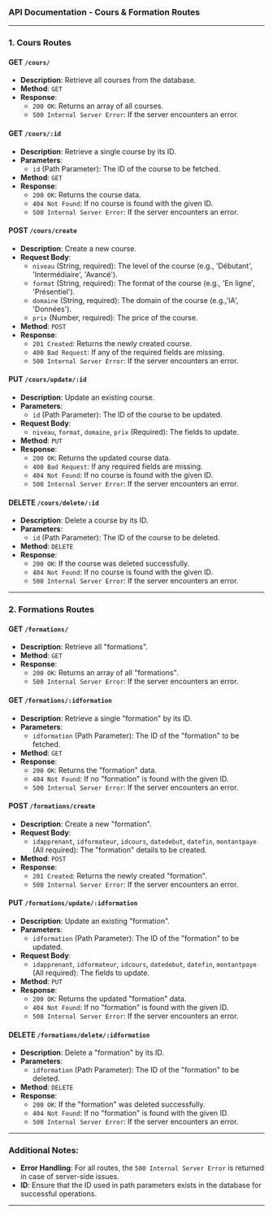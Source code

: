 

### **API Documentation - Cours & Formation Routes**

---

### **1. Cours Routes**

#### **GET `/cours/`**
- **Description**: Retrieve all courses from the database.
- **Method**: `GET`
- **Response**:
  - `200 OK`: Returns an array of all courses.
  - `500 Internal Server Error`: If the server encounters an error.
  
#### **GET `/cours/:id`**
- **Description**: Retrieve a single course by its ID.
- **Parameters**: 
  - `id` (Path Parameter): The ID of the course to be fetched.
- **Method**: `GET`
- **Response**:
  - `200 OK`: Returns the course data.
  - `404 Not Found`: If no course is found with the given ID.
  - `500 Internal Server Error`: If the server encounters an error.

#### **POST `/cours/create`**
- **Description**: Create a new course.
- **Request Body**:
  - `niveau` (String, required): The level of the course (e.g., 'Débutant', 'Intermédiaire', 'Avancé').
  - `format` (String, required): The format of the course (e.g., 'En ligne', 'Présentiel').
  - `domaine` (String, required): The domain of the course (e.g.,'IA', 'Données').
  - `prix` (Number, required): The price of the course.
- **Method**: `POST`
- **Response**:
  - `201 Created`: Returns the newly created course.
  - `400 Bad Request`: If any of the required fields are missing.
  - `500 Internal Server Error`: If the server encounters an error.

#### **PUT `/cours/update/:id`**
- **Description**: Update an existing course.
- **Parameters**: 
  - `id` (Path Parameter): The ID of the course to be updated.
- **Request Body**:
  - `niveau`, `format`, `domaine`, `prix` (Required): The fields to update.
- **Method**: `PUT`
- **Response**:
  - `200 OK`: Returns the updated course data.
  - `400 Bad Request`: If any required fields are missing.
  - `404 Not Found`: If no course is found with the given ID.
  - `500 Internal Server Error`: If the server encounters an error.

#### **DELETE `/cours/delete/:id`**
- **Description**: Delete a course by its ID.
- **Parameters**: 
  - `id` (Path Parameter): The ID of the course to be deleted.
- **Method**: `DELETE`
- **Response**:
  - `200 OK`: If the course was deleted successfully.
  - `404 Not Found`: If no course is found with the given ID.
  - `500 Internal Server Error`: If the server encounters an error.

---

### **2. Formations Routes**

#### **GET `/formations/`**
- **Description**: Retrieve all "formations".
- **Method**: `GET`
- **Response**:
  - `200 OK`: Returns an array of all "formations".
  - `500 Internal Server Error`: If the server encounters an error.

#### **GET `/formations/:idformation`**
- **Description**: Retrieve a single "formation" by its ID.
- **Parameters**:
  - `idformation` (Path Parameter): The ID of the "formation" to be fetched.
- **Method**: `GET`
- **Response**:
  - `200 OK`: Returns the "formation" data.
  - `404 Not Found`: If no "formation" is found with the given ID.
  - `500 Internal Server Error`: If the server encounters an error.

#### **POST `/formations/create`**
- **Description**: Create a new "formation".
- **Request Body**:
  - `idapprenant`, `idformateur`, `idcours`, `datedebut`, `datefin`, `montantpaye` (All required): The "formation" details to be created.
- **Method**: `POST`
- **Response**:
  - `201 Created`: Returns the newly created "formation".
  - `500 Internal Server Error`: If the server encounters an error.

#### **PUT `/formations/update/:idformation`**
- **Description**: Update an existing "formation".
- **Parameters**:
  - `idformation` (Path Parameter): The ID of the "formation" to be updated.
- **Request Body**:
  - `idapprenant`, `idformateur`, `idcours`, `datedebut`, `datefin`, `montantpaye` (All required): The fields to update.
- **Method**: `PUT`
- **Response**:
  - `200 OK`: Returns the updated "formation" data.
  - `404 Not Found`: If no "formation" is found with the given ID.
  - `500 Internal Server Error`: If the server encounters an error.

#### **DELETE `/formations/delete/:idformation`**
- **Description**: Delete a "formation" by its ID.
- **Parameters**:
  - `idformation` (Path Parameter): The ID of the "formation" to be deleted.
- **Method**: `DELETE`
- **Response**:
  - `200 OK`: If the "formation" was deleted successfully.
  - `404 Not Found`: If no "formation" is found with the given ID.
  - `500 Internal Server Error`: If the server encounters an error.

---

### **Additional Notes**:
- **Error Handling**: For all routes, the `500 Internal Server Error` is returned in case of server-side issues.
- **ID**: Ensure that the ID used in path parameters exists in the database for successful operations.
  
---